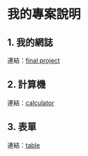 # 我的專案說明

## 1. 我的網誌

連結：[final project](final-project)

## 2. 計算機

連結：[calculator](calculator)

## 3. 表單

連結：[table](table)
